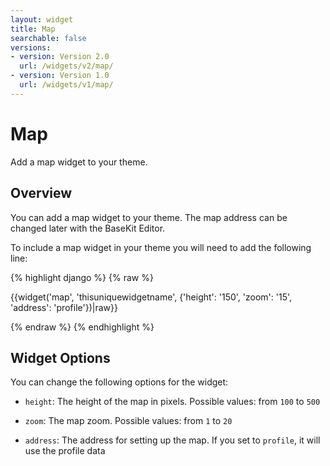 ```yaml
---
layout: widget
title: Map
searchable: false
versions:
- version: Version 2.0
  url: /widgets/v2/map/
- version: Version 1.0
  url: /widgets/v1/map/
---
```


# Map

Add a map widget to your theme.

## Overview

You can add a map widget to your theme. The map address can be changed later with the BaseKit Editor.

To include a map widget in your theme you will need to add the following line:

{% highlight django %}
{% raw %}

  {{widget('map', 'thisuniquewidgetname', {'height': '150', 'zoom': '15', 'address': 'profile'})|raw}}

{% endraw %}
{% endhighlight %}

## Widget Options
You can change the following options for the widget:

* ```height```: The height of the map in pixels. Possible values: from ```100``` to ```500```

* ```zoom```: The map zoom. Possible values: from ```1``` to ```20```

* ```address```: The address for setting up the map. If you set to ```profile```, it will use the profile data
